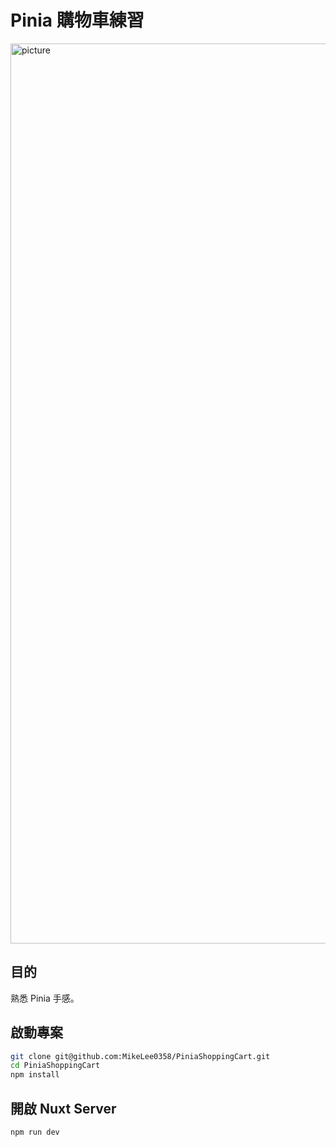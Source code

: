 # Pinia 購物車練習

<img width="1440" alt="picture" src="https://user-images.githubusercontent.com/108295892/225369263-3ef77ef0-e0de-44c4-af52-86d521eaa400.png">



## 目的

熟悉 Pinia 手感。

## 啟動專案

```bash
git clone git@github.com:MikeLee0358/PiniaShoppingCart.git
cd PiniaShoppingCart
npm install
```

## 開啟 Nuxt Server

```bash
npm run dev
```
